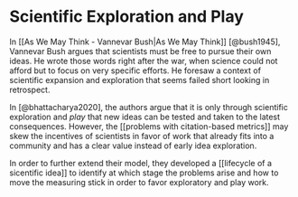 # Scientific Exploration and Play

In [[As We May Think - Vannevar Bush|As We May Think]] [@bush1945], Vannevar Bush argues that scientists must be free to pursue their own ideas. He wrote those words right after the war, when science could not afford but to focus on very specific efforts. He foresaw a context of scientific expansion and exploration that seems failed short looking in retrospect. 

In [@bhattacharya2020], the authors argue that it is only through scientific exploration and *play* that new ideas can be tested and taken to the latest consequences. However, the [[problems with citation-based metrics]] may skew the incentives of scientists in favor of work that already fits into a community and has a clear value instead of early idea exploration. 

In order to further extend their model, they developed a [[lifecycle of a sicentific idea]] to identify at which stage the problems arise and how to move the measuring stick in order to favor exploratory and play work. 